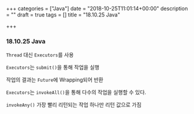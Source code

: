+++
categories = ["Java"]
date = "2018-10-25T11:01:14+00:00"
description = ""
draft = true
tags = []
title = "18.10.25 Java"

+++
### 18.10.25 Java

`Thread` 대신 `Executors`를 사용

`Executors`는 `submit()`을 통해 작업을 실행

작업의 결과는 `Future`에 Wrapping되어 반환

`Executors`는 `invokeAll()`을 통해 다수의 작업을 실행할 수 있다.

`invokeAny()` 가장 빨리 리턴되는 작업 하나만 리턴 값으로 가짐